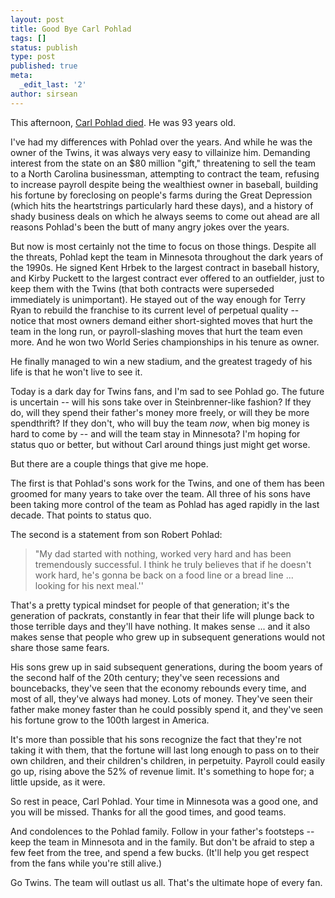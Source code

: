 ```yaml
---
layout: post
title: Good Bye Carl Pohlad
tags: []
status: publish
type: post
published: true
meta:
  _edit_last: '2'
author: sirsean
---
```

This afternoon, <a href="http://www.startribune.com/sports/twins/37106499.html?elr=KArksLckD8EQDUoaEyqyP4O:DW3ckUiD3aPc:_Yyc:aU1E::Dy_oacyKU">Carl Pohlad died</a>. He was 93 years old.

I've had my differences with Pohlad over the years. And while he was the owner of the Twins, it was always very easy to villainize him. Demanding interest from the state on an $80 million "gift," threatening to sell the team to a North Carolina businessman, attempting to contract the team, refusing to increase payroll despite being the wealthiest owner in baseball, building his fortune by foreclosing on people's farms during the Great Depression (which hits the heartstrings particularly hard these days), and a history of shady business deals on which he always seems to come out ahead are all reasons Pohlad's been the butt of many angry jokes over the years.

But now is most certainly not the time to focus on those things. Despite all the threats, Pohlad kept the team in Minnesota throughout the dark years of the 1990s. He signed Kent Hrbek to the largest contract in baseball history, and Kirby Puckett to the largest contract ever offered to an outfielder, just to keep them with the Twins (that both contracts were superseded immediately is unimportant). He stayed out of the way enough for Terry Ryan to rebuild the franchise to its current level of perpetual quality -- notice that most owners demand either short-sighted moves that hurt the team in the long run, or payroll-slashing moves that hurt the team even more. And he won two World Series championships in his tenure as owner.

He finally managed to win a new stadium, and the greatest tragedy of his life is that he won't live to see it.

Today is a dark day for Twins fans, and I'm sad to see Pohlad go. The future is uncertain -- will his sons take over in Steinbrenner-like fashion? If they do, will they spend their father's money more freely, or will they be more spendthrift? If they don't, who will buy the team <em>now</em>, when big money is hard to come by -- and will the team stay in Minnesota? I'm hoping for status quo or better, but without Carl around things just might get worse.

But there are a couple things that give me hope.

The first is that Pohlad's sons work for the Twins, and one of them has been groomed for many years to take over the team. All three of his sons have been taking more control of the team as Pohlad has aged rapidly in the last decade. That points to status quo.

The second is a statement from son Robert Pohlad:
<blockquote>"My dad started with nothing, worked very hard and has been tremendously successful. I think he truly believes that if he doesn't work hard, he's gonna be back on a food line or a bread line ... looking for his next meal.''</blockquote>
That's a pretty typical mindset for people of that generation; it's the generation of packrats, constantly in fear that their life will plunge back to those terrible days and they'll have nothing. It makes sense ... and it also makes sense that people who grew up in subsequent generations would not share those same fears.

His sons grew up in said subsequent generations, during the boom years of the second half of the 20th century; they've seen recessions and bouncebacks, they've seen that the economy rebounds every time, and most of all, they've always had money. Lots of money. They've seen their father make money faster than he could possibly spend it, and they've seen his fortune grow to the 100th largest in America.

It's more than possible that his sons recognize the fact that they're not taking it with them, that the fortune will last long enough to pass on to their own children, and their children's children, in perpetuity. Payroll could easily go up, rising above the 52% of revenue limit. It's something to hope for; a little upside, as it were.

So rest in peace, Carl Pohlad. Your time in Minnesota was a good one, and you will be missed. Thanks for all the good times, and good teams.

And condolences to the Pohlad family. Follow in your father's footsteps -- keep the team in Minnesota and in the family. But don't be afraid to step a few feet from the tree, and spend a few bucks. (It'll help you get respect from the fans while you're still alive.)

Go Twins. The team will outlast us all. That's the ultimate hope of every fan.
